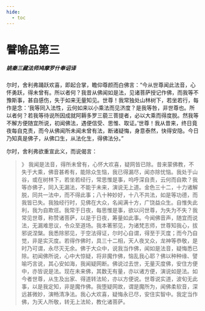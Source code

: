 ```yaml
---
hide:
  - toc
---
```


# **譬喻品第三**

##### 姚秦三藏法师鸠摩罗什奉诏译

尔时，舍利弗踊跃欢喜，即起合掌，瞻仰尊颜而白佛言：“今从世尊闻此法音，心怀勇跃，得未曾有。所以者何？我昔从佛闻如是法，见诸菩萨授记作佛，而我等不豫斯事，甚自感伤，失于如来无量知见。世尊！我常独处山林树下，若坐若行，每作是念：‘我等同入法性，云何如来以小乘法而见济度？是我等咎，非世尊也。所以者何？若我等待说所因成就阿耨多罗三藐三菩提者，必以大乘而得度脱。然我等不解方便随宜所说，初闻佛法，遇便信受、思惟、取证。’世尊！我从昔来，终日竟夜每自克责，而今从佛闻所未闻未曾有法，断诸疑悔，身意泰然，快得安隐。今日乃知真是佛子，从佛口生，从法化生，得佛法分。”

尔时，舍利弗欲重宣此义，而说偈言：
>》 我闻是法音，得所未曾有，心怀大欢喜，疑网皆已除。昔来蒙佛教，不失于大乘，佛音甚希有，能除众生恼，我已得漏尽，闻亦除忧恼。我处于山谷，或在树林下，若坐若经行，常思惟是事，呜呼深自责，云何而自欺？我等亦佛子，同入无漏法，不能于未来，演说无上道。金色三十二，十力诸解脱，同共一法中，而不得此事；八十种妙好，十八不共法，如是等功德，而我皆已失。我独经行时，见佛在大众，名闻满十方，广饶益众生。自惟失此利，我为自欺诳。我常于日夜，每思惟是事，欲以问世尊，为失为不失？我常见世尊，称赞诸菩萨，以是于日夜，筹量如此事。今闻佛音声，随宜而说法，无漏难思议，令众至道场。我本著邪见，为诸梵志师，世尊知我心，拔邪说涅槃。我悉除邪见，于空法得证，尔时心自谓，得至于灭度；而今乃自觉，非是实灭度。若得作佛时，具三十二相，天人夜叉众，龙神等恭敬，是时乃可谓，永尽灭无余。佛于大众中，说我当作佛，闻如是法音，疑悔悉已除。初闻佛所说，心中大惊疑，将非魔作佛，恼乱我心耶？佛以种种缘、譬喻巧言说，其心安如海，我闻疑网断。佛说过去世，无量灭度佛，安住方便中，亦皆说是法。现在未来佛，其数无有量，亦以诸方便，演说如是法。如今者世尊，从生及出家、得道转法轮，亦以方便说。世尊说实道，波旬无此事，以是我定知，非是魔作佛。我堕疑网故，谓是魔所为，闻佛柔软音，深远甚微妙，演畅清净法。我心大欢喜，疑悔永已尽，安住实智中。我定当作佛，为天人所敬，转无上法轮，教化诸菩萨。